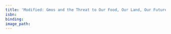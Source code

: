 ```yaml
---
title: 'Modified: Gmos and the Threat to Our Food, Our Land, Our Future'
isbn:
binding:
image_path:
---
```

